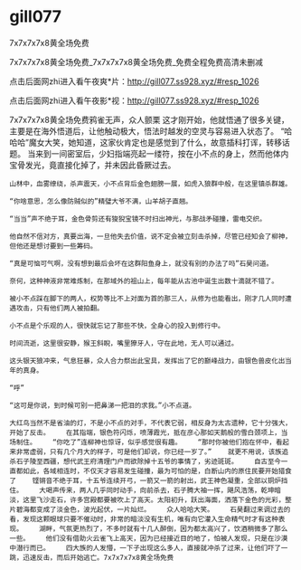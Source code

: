 # gill077
7x7x7x7x8黄全场免费

7x7x7x7x8黄全场免费_7x7x7x7x8黄全场免费_免费全程免费高清未删减

点击后面网zhi进入看午夜爽*片：http://gill077.ss928.xyz/#resp_1026

点击后面网zhi进入看午夜影*视：http://gill077.ss928.xyz/#resp_1026

7x7x7x7x8黄全场免费鸦雀无声，众人颤栗    这才刚开始，他就悟通了很多关键，主要是在海外悟道后，让他触动极大，悟法时越发的空灵与容易进入状态了。    “哈哈哈”魔女大笑，她知道，这家伙肯定也是感觉到了什么，故意插科打诨，转移话题。    当来到一间密室后，少妇指端亮起一缕符，按在小不点的身上，然而他体内宝骨发光，竟直接化掉了，并未因此昏厥过去。

    山林中，血雾缭绕，杀声震天，小不点背后金色翅膀一展，如虎入狼群中般，在这里镇杀群雄。

    “你啥意思，怎么像防贼似的”精璧大爷不满，山羊胡子直翘。

    “当当”声不绝于耳，金色骨剪还有狻猊宝镜不时扫出神光，与那战矛碰撞，雷电交织。

    他自然不信对方，真要出海，一旦他失去价值，说不定会被立刻击杀掉，尽管已经知会了柳神，但他还是想讨要到一些筹码。

    “真是可恼可气啊，没有想到最后会坏在这群阳鱼身上，就没有别的办法了吗”石昊问道。

    奈何，这种神液非常难炼制，在那域外的祖山上，每年能从古池中诞生出数十滴就不错了。

    被小不点踩在脚下的两人，权势等比不上对面为首的那三人，从修为也能看出，刚才几人同时遭遇攻击，只有他们两人被拍翻。

    小不点是个乐观的人，很快就忘记了那些不快，全身心的投入到修行中。

    时间流逝，这里很安静，猴王斜睨，嘴里獠牙人，守在此地，无人可以通过。

    这头银天狼冲来，气息狂暴，众人合力祭出此宝具，发挥出了它的巅峰战力，由银色兽皮化出当年的真身。

    “呼”

    “这可是你说，到时候可别一把鼻涕一把泪的求我。”小不点道。

    大红鸟当然不是省油的灯，不是小不点的对手，不代表它弱，相反身为太古遗种，它十分强大，开始了反击。    在其指端，银色符闪烁，喷薄霞光，抵在彦心那如天鹅般的雪白颈项上，当场制住。    “你吃了”连柳神也惊讶，似乎感觉很有趣。    “那时你被他们抱在怀中，看起来非常虚弱，只有几个月大的样子，可是他们却说，你已经一岁了。”    就更不用说，该族追杀石子陵至西疆，想代武王府清理门户而欲除掉十五爷的事情了，劣迹斑斑。    自古至今一直都如此，各域相连时，不仅天才容易发生碰撞，最为可怕的是，白断山内的原住民要开始猎食了    铿锵音不绝于耳，十五爷连续开弓，一箭又一箭的射出，武王神色凝重，全部以铜炉挡住。    大喝声传来，两人几乎同时动手，向前杀去，石子腾大袖一挥，飓风浩荡，乾坤暗淡，这里飞沙走石，许多宫殿都要被吹上了高天。太阳初升，跃出海面，洒落下金色的光彩，整片碧海都变成了淡金色，波光起伏，一片灿烂。    众人哈哈大笑。    石昊翻过来调过去的看，发现这颗眼球只要不催动时，非常的暗淡没有生机，唯有向它灌入生命精气时才有这种表现。    湖畔，气氛更热烈了，不多时就有十几人醉倒，因为都太高兴了，饮酒稍微多了那么一些。    他们没有借助火云雀飞上高天，因为已经接近目的地了，怕被人发现，只是在沙漠中潜行而已。    四大族的人发懵，一下子出现这么多人，直接就冲杀了过来，让他们吓了一跳，迅速反击，而后开始逃亡。7x7x7x7x8黄全场免费

